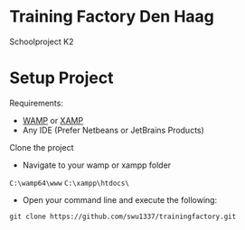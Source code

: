 # Training Factory Den Haag
Schoolproject K2

# Setup Project

Requirements: 
- [WAMP](http://www.wampserver.com/en/) or [XAMP](https://www.apachefriends.org/index.html)
- Any IDE (Prefer Netbeans or JetBrains Products)

Clone the project

- Navigate to your wamp or xampp folder

``C:\wamp64\www``
``C:\xampp\htdocs\``

- Open your command line and execute the following:

```git clone https://github.com/swu1337/trainingfactory.git```


